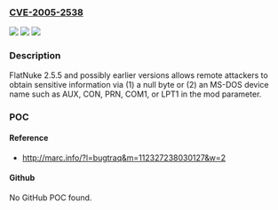 ### [CVE-2005-2538](https://cve.mitre.org/cgi-bin/cvename.cgi?name=CVE-2005-2538)
![](https://img.shields.io/static/v1?label=Product&message=n%2Fa&color=blue)
![](https://img.shields.io/static/v1?label=Version&message=n%2Fa&color=blue)
![](https://img.shields.io/static/v1?label=Vulnerability&message=n%2Fa&color=brighgreen)

### Description

FlatNuke 2.5.5 and possibly earlier versions allows remote attackers to obtain sensitive information via (1) a null byte or (2) an MS-DOS device name such as AUX, CON, PRN, COM1, or LPT1 in the mod parameter.

### POC

#### Reference
- http://marc.info/?l=bugtraq&m=112327238030127&w=2

#### Github
No GitHub POC found.


